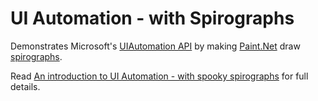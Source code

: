UI Automation - with Spirographs
========================

Demonstrates Microsoft's [UIAutomation API](http://msdn.microsoft.com/en-gb/library/windows/desktop/ee684009(v=vs.85).aspx) by making [Paint.Net](http://www.getpaint.net/) draw [spirographs](http://en.wikipedia.org/wiki/Spirograph).

Read [An introduction to UI Automation - with spooky spirographs](http://blog.functionalfun.net/2009/06/introduction-to-ui-automation-with.html) for full details.
